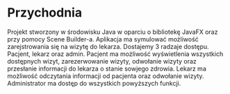 # Przychodnia
Projekt stworzony w środowisku Java w oparciu o bibliotekę JavaFX oraz przy pomocy Scene Builder-a. Aplikacja ma symulować możliwość zarejstrowania się na wizytę do lekarza. Dostajemy 3 radzaje dostępu. Pacjent, lekarz oraz admin. Pacjent ma możliwość wyświetlenia wszystkich dostępnych wizyt, zarezerwowanie wizyty, odwołanie wizyty oraz przesłanie informacji do lekarza o stanie sowjego zdrowia. Lekarz ma możliwość odczytania informacji od pacjenta oraz odwołanie wizyty. Administrator ma dostęp do wszystkich powyższych funkcji.
